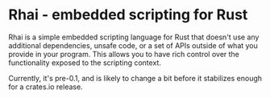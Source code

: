 # Rhai - embedded scripting for Rust

Rhai is a simple embedded scripting language for Rust that doesn't use any additional dependencies, unsafe code, or a set of APIs outside of what you provide in your program.  This allows you to have rich control over the functionality exposed to the scripting context.

Currently, it's pre-0.1, and is likely to change a bit before it stabilizes enough for a crates.io release.


